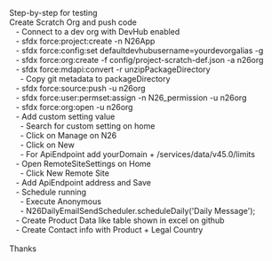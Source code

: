 Step-by-step for testing <br />
Create Scratch Org and push code <br />
	&nbsp;&nbsp;	- Connect to a dev org with DevHub enabled <br />
	&nbsp;&nbsp;	- sfdx force:project:create -n N26App <br />
	&nbsp;&nbsp;	- sfdx force:config:set defaultdevhubusername=yourdevorgalias -g <br />
	&nbsp;&nbsp;	- sfdx force:org:create -f config/project-scratch-def.json -a n26org <br />
	&nbsp;&nbsp;	- sfdx force:mdapi:convert -r unzipPackageDirectory <br />
	&nbsp;&nbsp;&nbsp;&nbsp;		- Copy git metadata to packageDirectory <br />
	&nbsp;&nbsp;	- sfdx force:source:push -u n26org <br />
	&nbsp;&nbsp;	- sfdx force:user:permset:assign -n N26_permission -u n26org <br />
	&nbsp;&nbsp;	- sfdx force:org:open -u n26org <br />
	&nbsp;&nbsp;	- Add custom setting value <br />
	&nbsp;&nbsp;&nbsp;&nbsp;		- Search for custom setting on home <br />
	&nbsp;&nbsp;&nbsp;&nbsp;		- Click on Manage on N26 <br />
	&nbsp;&nbsp;&nbsp;&nbsp;		- Click on New <br />
	&nbsp;&nbsp;&nbsp;&nbsp;		- For ApiEndpoint add yourDomain + /services/data/v45.0/limits <br />
	&nbsp;&nbsp;	- Open RemoteSiteSettings on Home <br />
	&nbsp;&nbsp;&nbsp;&nbsp;		- Click New Remote Site <br />
	&nbsp;&nbsp;		- Add ApiEndpoint address and Save <br />
	&nbsp;&nbsp;	- Schedule running  <br />
	&nbsp;&nbsp;&nbsp;&nbsp;		- Execute Anonymous <br />
	&nbsp;&nbsp;&nbsp;&nbsp;		- N26DailyEmailSendScheduler.scheduleDaily('Daily Message'); <br />
	&nbsp;&nbsp;	- Create Product Data like table shown in excel on github <br />
	&nbsp;&nbsp;	- Create Contact info with Product + Legal Country <br />
<br />
Thanks
